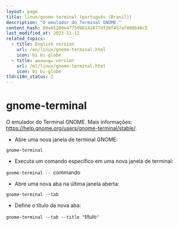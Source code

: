 ```yaml
---
layout: page
title: linux/gnome-terminal (português (Brasil))
description: "O emulador do Terminal GNOME."
content_hash: 89a65209e4775d98141077df30f457af000b48c5
last_modified_at: 2023-11-12
related_topics:
  - title: English version
    url: /en/linux/gnome-terminal.html
    icon: bi bi-globe
  - title: മലയാളം version
    url: /ml/linux/gnome-terminal.html
    icon: bi bi-globe
tldri18n_status: 2
---
```

# gnome-terminal

O emulador do Terminal GNOME.
Mais informações: <https://help.gnome.org/users/gnome-terminal/stable/>.

- Abre uma nova janela de terminal GNOME:

`gnome-terminal`

- Executa um comando específico em uma nova janela de terminal:

`gnome-terminal -- `<span class="tldr-var badge badge-pill bg-dark-lm bg-white-dm text-white-lm text-dark-dm font-weight-bold">commando</span>

- Abre uma nova aba na última janela aberta:

`gnome-terminal --tab`

- Define o título da nova aba:

`gnome-terminal --tab --title "`<span class="tldr-var badge badge-pill bg-dark-lm bg-white-dm text-white-lm text-dark-dm font-weight-bold">título</span>`"`
